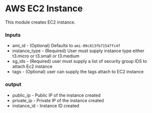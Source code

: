 # AWS EC2 Instance

This module creates EC2 instance.

### Inputs
* ami_id - (Optional) Defaults to ```ami-09c813fb71547fc4f```
* instance_type - (Required) User must supply instance type either t3.micro or t3.small or t3.medium
* sg_ids - (Required) user must supply a list of security group IDS to attach Ec2 instance
* tags - (Optional) user can supply the tags attach to EC2 instance


### output
* public_ip - Public IP of the instance created
* private_ip - Private IP of the instance created
* instance_id - Instance ID created